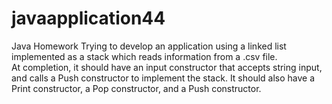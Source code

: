 # javaapplication44
Java Homework
Trying to develop an application using a linked list implemented as a stack which reads information from a .csv file.  
At completion, it should have an input constructor that accepts string input, and calls a Push constructor to implement the stack.
It should also have a Print constructor, a Pop constructor, and a Push constructor.

